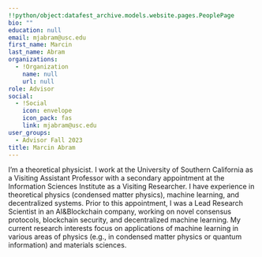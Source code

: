 ```yaml
---
!!python/object:datafest_archive.models.website.pages.PeoplePage
bio: ""
education: null
email: mjabram@usc.edu
first_name: Marcin
last_name: Abram
organizations:
  - !Organization
    name: null
    url: null
role: Advisor
social:
  - !Social
    icon: envelope
    icon_pack: fas
    link: mjabram@usc.edu
user_groups:
  - Advisor Fall 2023
title: Marcin Abram
---
```


I’m a theoretical physicist. I work at the University of Southern California as a Visiting Assistant Professor with a secondary appointment at the Information Sciences Institute as a Visiting Researcher. I have experience in theoretical physics (condensed matter physics), machine learning, and decentralized systems. Prior to this appointment, I was a Lead Research Scientist in an AI&Blockchain company, working on novel consensus protocols, blockchain security, and decentralized machine learning. My current research interests focus on applications of machine learning in various areas of physics (e.g., in condensed matter physics or quantum information) and materials sciences.
